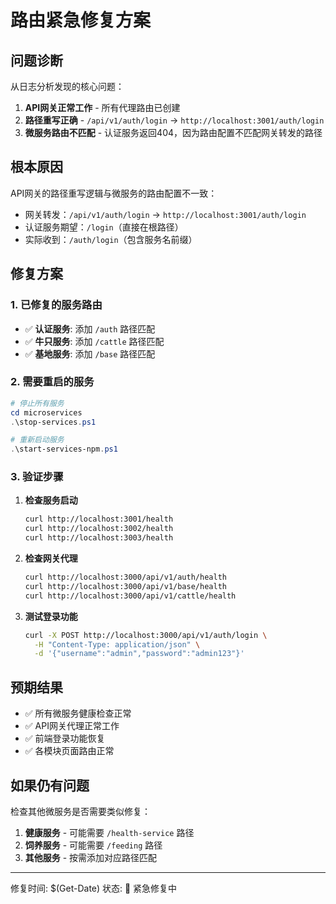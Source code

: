 # 路由紧急修复方案

## 问题诊断

从日志分析发现的核心问题：

1. **API网关正常工作** - 所有代理路由已创建
2. **路径重写正确** - `/api/v1/auth/login` → `http://localhost:3001/auth/login`
3. **微服务路由不匹配** - 认证服务返回404，因为路由配置不匹配网关转发的路径

## 根本原因

API网关的路径重写逻辑与微服务的路由配置不一致：

- 网关转发：`/api/v1/auth/login` → `http://localhost:3001/auth/login`
- 认证服务期望：`/login`（直接在根路径）
- 实际收到：`/auth/login`（包含服务名前缀）

## 修复方案

### 1. 已修复的服务路由

- ✅ **认证服务**: 添加 `/auth` 路径匹配
- ✅ **牛只服务**: 添加 `/cattle` 路径匹配  
- ✅ **基地服务**: 添加 `/base` 路径匹配

### 2. 需要重启的服务

```powershell
# 停止所有服务
cd microservices
.\stop-services.ps1

# 重新启动服务
.\start-services-npm.ps1
```

### 3. 验证步骤

1. **检查服务启动**
   ```bash
   curl http://localhost:3001/health
   curl http://localhost:3002/health
   curl http://localhost:3003/health
   ```

2. **检查网关代理**
   ```bash
   curl http://localhost:3000/api/v1/auth/health
   curl http://localhost:3000/api/v1/base/health
   curl http://localhost:3000/api/v1/cattle/health
   ```

3. **测试登录功能**
   ```bash
   curl -X POST http://localhost:3000/api/v1/auth/login \
     -H "Content-Type: application/json" \
     -d '{"username":"admin","password":"admin123"}'
   ```

## 预期结果

- ✅ 所有微服务健康检查正常
- ✅ API网关代理正常工作
- ✅ 前端登录功能恢复
- ✅ 各模块页面路由正常

## 如果仍有问题

检查其他微服务是否需要类似修复：

1. **健康服务** - 可能需要 `/health-service` 路径
2. **饲养服务** - 可能需要 `/feeding` 路径
3. **其他服务** - 按需添加对应路径匹配

---
修复时间: $(Get-Date)
状态: 🔧 紧急修复中